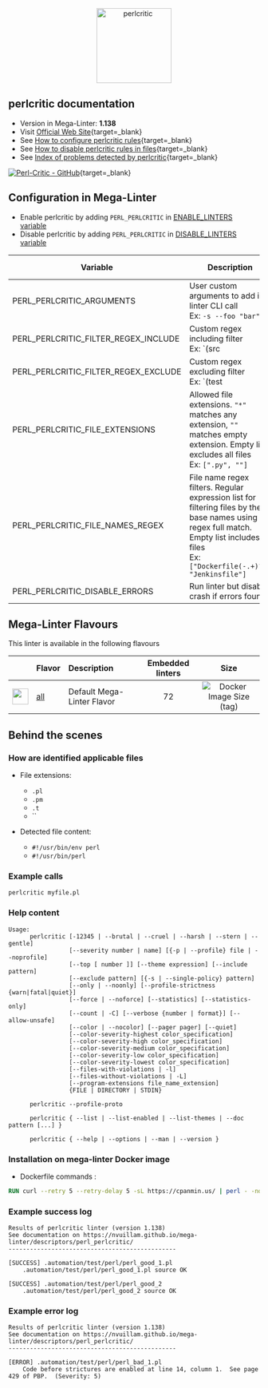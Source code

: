 <!-- markdownlint-disable MD033 MD041 -->
<!-- Generated by .automation/build.py, please do not update manually -->

<div align="center">
  <a href="https://metacpan.org/pod/Perl::Critic" target="blank" title="Visit linter Web Site">
    <img src="https://chrisdolan.net/madmongers/images/perl-critic-logo.gif" alt="perlcritic" height="150px" class="megalinter-banner">
  </a>
</div>

## perlcritic documentation

- Version in Mega-Linter: **1.138**
- Visit [Official Web Site](https://metacpan.org/pod/Perl::Critic){target=_blank}
- See [How to configure perlcritic rules](https://metacpan.org/pod/Perl::Critic#CONFIGURATION){target=_blank}
- See [How to disable perlcritic rules in files](https://metacpan.org/pod/Perl::Critic#BENDING-THE-RULES){target=_blank}
- See [Index of problems detected by perlcritic](https://metacpan.org/pod/Perl::Critic#THE-POLICIES){target=_blank}

[![Perl-Critic - GitHub](https://gh-card.dev/repos/Perl-Critic/Perl-Critic.svg?fullname=)](https://github.com/Perl-Critic/Perl-Critic){target=_blank}

## Configuration in Mega-Linter

- Enable perlcritic by adding `PERL_PERLCRITIC` in [ENABLE_LINTERS variable](/configuration/#activation-and-deactivation)
- Disable perlcritic by adding `PERL_PERLCRITIC` in [DISABLE_LINTERS variable](/configuration/#activation-and-deactivation)

| Variable | Description | Default value |
| ----------------- | -------------- | -------------- |
| PERL_PERLCRITIC_ARGUMENTS | User custom arguments to add in linter CLI call<br/>Ex: `-s --foo "bar"` |  |
| PERL_PERLCRITIC_FILTER_REGEX_INCLUDE | Custom regex including filter<br/>Ex: `(src|lib)` | Include every file |
| PERL_PERLCRITIC_FILTER_REGEX_EXCLUDE | Custom regex excluding filter<br/>Ex: `(test|examples)` | Exclude no file |
| PERL_PERLCRITIC_FILE_EXTENSIONS | Allowed file extensions. `"*"` matches any extension, `""` matches empty extension. Empty list excludes all files<br/>Ex: `[".py", ""]` | `[".pl", ".pm", ".t", ""]` |
| PERL_PERLCRITIC_FILE_NAMES_REGEX | File name regex filters. Regular expression list for filtering files by their base names using regex full match. Empty list includes all files<br/>Ex: `["Dockerfile(-.+)?", "Jenkinsfile"]` | Include every file |
| PERL_PERLCRITIC_DISABLE_ERRORS | Run linter but disable crash if errors found | `false` |

## Mega-Linter Flavours

This linter is available in the following flavours

| <!-- --> | Flavor | Description | Embedded linters | Size |
| :------: | ------ | :---------- | :--------------: | :--: |
| <img src="https://github.com/nvuillam/mega-linter/raw/master/docs/assets/images/mega-linter-square.png" alt="" height="32px" class="megalinter-icon"></a> | [all](https://nvuillam.github.io/mega-linter/supported-linters/) | Default Mega-Linter Flavor | 72 | ![Docker Image Size (tag)](https://img.shields.io/docker/image-size/nvuillam/mega-linter/v4) |

## Behind the scenes

### How are identified applicable files

- File extensions:
  - `.pl`
  - `.pm`
  - `.t`
  - ``

- Detected file content:
  - `#!/usr/bin/env perl`
  - `#!/usr/bin/perl`

<!-- markdownlint-disable -->
<!-- /* cSpell:disable */ -->

### Example calls

```shell
perlcritic myfile.pl
```


### Help content

```shell
Usage:
      perlcritic [-12345 | --brutal | --cruel | --harsh | --stern | --gentle]
                 [--severity number | name] [{-p | --profile} file | --noprofile]
                 [--top [ number ]] [--theme expression] [--include pattern]
                 [--exclude pattern] [{-s | --single-policy} pattern]
                 [--only | --noonly] [--profile-strictness {warn|fatal|quiet}]
                 [--force | --noforce] [--statistics] [--statistics-only]
                 [--count | -C] [--verbose {number | format}] [--allow-unsafe]
                 [--color | --nocolor] [--pager pager] [--quiet]
                 [--color-severity-highest color_specification]
                 [--color-severity-high color_specification]
                 [--color-severity-medium color_specification]
                 [--color-severity-low color_specification]
                 [--color-severity-lowest color_specification]
                 [--files-with-violations | -l]
                 [--files-without-violations | -L]
                 [--program-extensions file_name_extension]
                 {FILE | DIRECTORY | STDIN}

      perlcritic --profile-proto

      perlcritic { --list | --list-enabled | --list-themes | --doc pattern [...] }

      perlcritic { --help | --options | --man | --version }

```

### Installation on mega-linter Docker image

- Dockerfile commands :
```dockerfile
RUN curl --retry 5 --retry-delay 5 -sL https://cpanmin.us/ | perl - -nq --no-wget Perl::Critic
```


### Example success log

```shell
Results of perlcritic linter (version 1.138)
See documentation on https://nvuillam.github.io/mega-linter/descriptors/perl_perlcritic/
-----------------------------------------------

[SUCCESS] .automation/test/perl/perl_good_1.pl
    .automation/test/perl/perl_good_1.pl source OK

[SUCCESS] .automation/test/perl/perl_good_2
    .automation/test/perl/perl_good_2 source OK

```

### Example error log

```shell
Results of perlcritic linter (version 1.138)
See documentation on https://nvuillam.github.io/mega-linter/descriptors/perl_perlcritic/
-----------------------------------------------

[ERROR] .automation/test/perl/perl_bad_1.pl
    Code before strictures are enabled at line 14, column 1.  See page 429 of PBP.  (Severity: 5)

```
